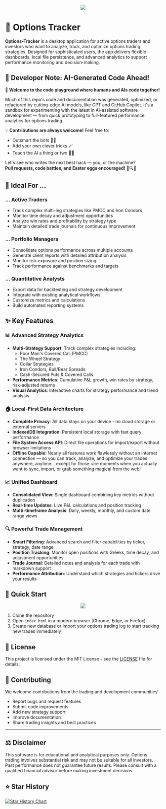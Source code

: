 <p align="center"><img src="https://raw.githubusercontent.com/r-brown/options-tracker/refs/heads/main/options-tracker.png"></p>

# 🎯 Options Tracker

**Options-Tracker** is a desktop application for active options traders and investors who want to analyze, track, and optimize options trading strategies. Designed for sophisticated users, the app delivers flexible dashboards, local file persistence, and advanced analytics to support performance monitoring and decision-making.


## 🤖 Developer Note: AI-Generated Code Ahead!

🎉 **Welcome to the code playground where humans and AIs code together!**  

Much of this repo's code and documentation was generated, optimized, or refactored by cutting-edge AI models, like GPT and GitHub Copilot. It's a sandbox for experimenting with the latest in AI-assisted software development — from quick prototyping to full-featured performance analytics for options trading.

💡 **Contributions are always welcome!** Feel free to:
- Outsmart the bots 🤖🧠
- Add your own clever tricks 🪄
- Teach the AI a thing or two 🧑‍💻

Let's see who writes the next best hack — you, or the machine?  
**Pull requests, code battles, and Easter eggs encouraged!** 🥚🔍😄


## 💼 Ideal For ...

### ... Active Traders
- Track complex multi-leg strategies like PMCC and Iron Condors
- Monitor time decay and adjustment opportunities
- Analyze win rates and profitability by strategy type
- Maintain detailed trade journals for continuous improvement

### ... Portfolio Managers  
- Consolidate options performance across multiple accounts
- Generate client reports with detailed attribution analysis
- Monitor risk exposure and position sizing
- Track performance against benchmarks and targets

### ... Quantitative Analysts
- Export data for backtesting and strategy development
- Integrate with existing analytical workflows
- Customize metrics and calculations
- Build automated reporting systems


## ✨ Key Features

### 📊 Advanced Strategy Analytics
- **Multi-Strategy Support**: Track complex strategies including:
  - Poor Man's Covered Call (PMCC)
  - The Wheel Strategy
  - Collar Strategies
  - Iron Condors, Bull/Bear Spreads
  - Cash-Secured Puts & Covered Calls
- **Performance Metrics**: Cumulative P&L growth, win rates by strategy, risk-adjusted returns
- **Visual Analytics**: Interactive charts for strategy performance and trend analysis

### 🏠 Local-First Data Architecture
- **Complete Privacy**: All data stays on your device - no cloud storage or external servers
- **IndexedDB Integration**: Persistent local storage with fast query performance  
- **File System Access API**: Direct file operations for import/export without browser limitations
- **Offline Capable**: Nearly all features work flawlessly without an internet connection — so you can track, analyze, and optimize your trades anywhere, anytime… except for those rare moments when you actually want to sync, import, or grab something magical from the web!

### 📈 Unified Dashboard
- **Consolidated View**: Single dashboard combining key metrics without duplication
- **Real-time Updates**: Live P&L calculations and position tracking
- **Multi-timeframe Analysis**: Daily, weekly, monthly, and custom date range views

### 🔍 Powerful Trade Management
- **Smart Filtering**: Advanced search and filter capabilities by ticker, strategy, date range
- **Position Tracking**: Monitor open positions with Greeks, time decay, and adjustment opportunities
- **Trade Journal**: Detailed notes and analysis for each trade with markdown support
- **Performance Attribution**: Understand which strategies and tickers drive your results


## 🚀 Quick Start

<p align="center"><img src="https://raw.githubusercontent.com/r-brown/options-tracker/refs/heads/main/options-tracker-dashboard.png"></p>

1. Clone the repository
2. Open `index.html` in a modern browser (Chrome, Edge, or Firefox)
3. Create new database or import your options trading log to start tracking new trades immediately


## 📜 License

This project is licensed under the MIT License - see the [LICENSE](LICENSE) file for details.

## 🤝 Contributing

We welcome contributions from the trading and development communities!

- Report bugs and request features
- Submit code improvements
- Add new strategy support
- Improve documentation
- Share trading insights and best practices

---

## ⚖️ Disclaimer

This software is for educational and analytical purposes only. Options trading involves substantial risk and may not be suitable for all investors. Past performance does not guarantee future results. Please consult with a qualified financial advisor before making investment decisions.


## ⭐ Star History

[![Star History Chart](https://api.star-history.com/svg?repos=r-brown/options-tracker&type=Date)](https://www.star-history.com/#r-brown/options-tracker&Date)
